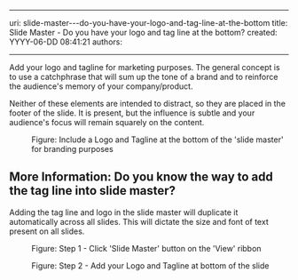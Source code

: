 

---
uri: slide-master---do-you-have-your-logo-and-tag-line-at-the-bottom
title: Slide Master - Do you have your logo and tag line at the bottom?
created: YYYY-06-DD 08:41:21
authors:

---




<span class='intro'> 
  <p>Add your logo and tagline for marketing purposes. The general concept is to use a catchphrase that will sum up the tone of a brand and to reinforce the audience's memory of your company/product.</p>
<p>Neither of these elements are intended to distract, so they are placed in the footer of the slide. It is present, but the influence is subtle and your audience's focus will remain squarely on the content. </p>
 </span>


  <dl>
    <dt><img class="ms-rteCustom-ImageArea" src="/PublishingImages/tagLine.gif" alt="" /> </dt>
    <dd class="ms-rteCustom-FigureNormal">Figure&#58; Include a Logo and Tagline at the bottom of the 'slide master' for branding purposes</dd>
</dl>
    <h2>More Information&#58; Do you know the way to add the tag line into slide master?</h2>
    <p>Adding the tag line and logo in the slide master will duplicate it automatically across all slides. This will dictate the size and font of text present on all slides. </p>
    <dl class="image">
        <dt><img src="/PublishingImages/master-2.gif" alt="" /> </dt>
        <dd>Figure&#58; Step 1 - Click 'Slide Master' button on the 'View' ribbon</dd>
    </dl>
    <dl class="image">
        <dt><img src="/PublishingImages/master-3.gif" alt="" /> </dt>
        <dd>Figure&#58; Step 2 - Add your Logo and Tagline at bottom of the slide </dd>
    </dl>
    




